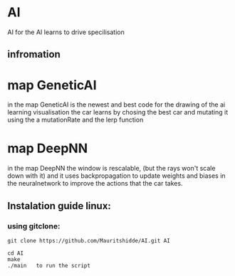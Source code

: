 # AI
AI for the AI learns to drive specilisation

## infromation

# map GeneticAI

in the map GeneticAI is the newest and best code for the drawing of the ai learning visualisation
the car learns by chosing the best car and mutating it using the a mutationRate and the lerp function

# map DeepNN

in the map DeepNN the window is rescalable, (but the rays won't scale down with it) and it uses backpropagation
to update weights and biases in the neuralnetwork to improve the actions that the car takes.


## Instalation guide linux:

### using gitclone:
```
git clone https://github.com/Mauritshidde/AI.git AI
```
```
cd AI
make
./main   to run the script
```


